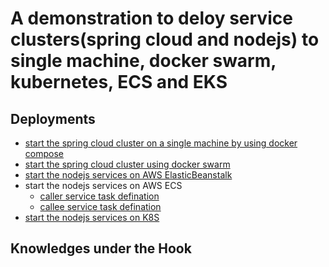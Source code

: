 
# A demonstration to deloy service clusters(spring cloud and nodejs) to single machine, docker swarm, kubernetes, ECS and EKS

## Deployments
- [start the spring cloud cluster on a single machine
 by using docker compose](single-node.md)
- [start the spring cloud cluster using docker swarm](docker-swarm.md)
- [start the nodejs services on AWS ElasticBeanstalk](node-http-server-eb/Dockerrun.aws.json)
- start the nodejs services on AWS ECS
    - [caller service task defination](node-http-server-ecs/aws-task-defination-node-http-server-1.json)
    - [callee service task defination](node-http-server-ecs/aws-task-defination-node-http-server-2.json)
- [start the nodejs services on K8S](node-http-server-k8s/README.md)

## Knowledges under the Hook
